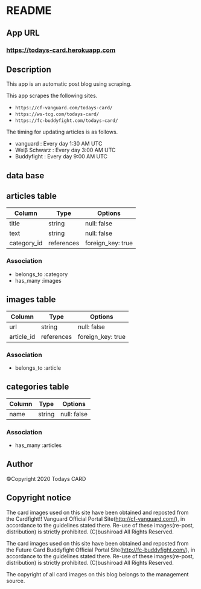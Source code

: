 # README

## App URL
### **https://todays-card.herokuapp.com**


## Description
This app is an automatic post blog using scraping.

This app scrapes the following sites.
- `https://cf-vanguard.com/todays-card/`
- `https://ws-tcg.com/todays-card/`
- `https://fc-buddyfight.com/todays-card/`

The timing for updating articles is as follows.
- vanguard : Every day 1:30 AM UTC
- Weiβ Schwarz : Every day 3:00 AM UTC
- Buddyfight : Every day 9:00 AM UTC


## data base
## articles table
|Column|Type|Options|
|------|----|-------|
|title|string|null: false|
|text|string|null: false|
|category_id|references|foreign_key: true|
### Association
- belongs_to :category
- has_many :images


## images table
|Column|Type|Options|
|------|----|-------|
|url|string|null: false|
|article_id|references|foreign_key: true|
### Association
- belongs_to :article


## categories table
|Column|Type|Options|
|------|----|-------|
|name|string|null: false|
### Association
- has_many :articles


## Author
[GitHub]:https://github.com/hayatenshi
[Twitter]:https://twitter.com/Brave_the_Front

©︎Copyright 2020 Todays CARD


## Copyright notice
The card images used on this site have been obtained and reposted from the
Cardfight!! Vanguard Official Portal Site(http://cf-vanguard.com/), in
accordance to the guidelines stated there. Re-use of these images(re-post,
distribution) is strictly prohibited.
(C)bushiroad All Rights Reserved. 

The card images used on this site have been obtained and reposted from the
Future Card Buddyfight Official Portal Site(http://fc-buddyfight.com/), in
accordance to the guidelines stated there. Re-use of these images(re-post,
distribution) is strictly prohibited.
(C)bushiroad All Rights Reserved. 

The copyright of all card images on this blog belongs to the management source.